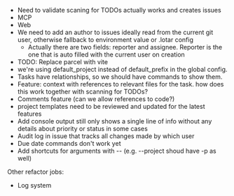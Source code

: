 - Need to validate scaning for TODOs actually works and creates issues
- MCP
- Web
- We need to add an author to issues ideally read from the current git user, otherwise fallback to environment value or .lotar config
    - Actually there are two fields: reporter and assignee. Reporter is the one that is auto filled with the current user on creation
- TODO: Replace parcel with vite
- we're using default_project instead of default_prefix in the global config.
- Tasks have relationships, so we should have commands to show them.
- Feature: context with references to relevant files for the task. how does this work together with scanning for TODOs?
- Comments feature (can we allow references to code?)
- project templates need to be reviewed and updated for the latest features
- Add console output still only shows a single line of info without any details about priority or status in some cases
- Audit log in issue that tracks all changes made by which user
- Due date commands don't work yet
- Add shortcuts for arguments with -- (e.g. --project shoud have -p as well)

Other refactor jobs:
- Log system